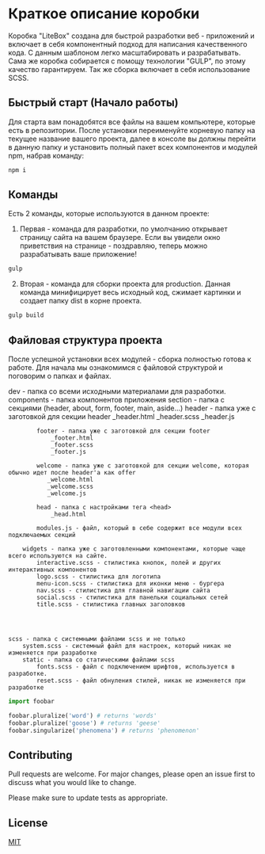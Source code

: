 # Краткое описание коробки

Коробка "LiteBox" создана для быстрой разработки веб - приложений и включает в себя компонентный подход для написания качественного кода. С данным шаблоном легко масштабировать и разрабатывать. Сама же коробка собирается с помощу технологии "GULP", по этому качество гарантируем. Так же сборка включает в себя использование SCSS.

## Быстрый старт (Начало работы)

Для старта вам понадобятся все файлы на вашем компьютере, которые есть в репозитории. После установки переименуйте корневую папку на текущее название вашего проекта, далее в консоле вы должны перейти в данную папку и установить полный пакет всех компонентов и модулей npm, набрав команду:

```bash
npm i
```

## Команды

Есть 2 команды, которые используются в данном проекте:

1. Первая - команда для разработки, по умолчанию открывает страницу сайта на вашем браузере. Если вы увидели окно приветствия на странице - поздравляю, теперь можно разрабатывать ваше приложение!

```bash
gulp
```

2. Вторая - команда для сборки проекта для production. Данная команда минифицирует весь исходный код, сжимает картинки и создает папку dist в корне проекта. 

```bash
gulp build
```

## Файловая структура проекта

После успешной установки всех модулей - сборка полностью готова к работе. Для начала мы ознакомимся с файловой структурой и поговорим о папках и файлах.

dev - папка со всеми исходными материалами для разработки.
    components - папка компонентов приложения
        section - папка с секциями (header, about, form, footer, main, aside...)
            header - папка уже с заготовкой для секции header 
                _header.html
                _header.scss
                _header.js

            footer - папка уже с заготовкой для секции footer
                _footer.html
                _footer.scss
                _footer.js

            welcome - папка уже с заготовкой для секции welcome, которая обычно идет после header'a как offer
               _welcome.html
               _welcome.scss
               _welcome.js

            head - папка с настройками тега <head>
                _head.html
            
            modules.js - файл, который в себе содержит все модули всех подключаемых секций

        widgets - папка уже с заготовленными компонентами, которые чаще всего используются на сайте.
            interactive.scss - стилистика кнопок, полей и других интерактивных компонентов
            logo.scss - стилистика для логотипа
            menu-icon.scss - стилистика для иконки меню - бургера
            nav.scss - стилистика для главной навигации сайта
            social.scss - стилистика для панельки социальных сетей
            title.scss - стилистика главных заголовков
   
    

        
    scss - папка с системными файлами scss и не только
        system.scss - системный файл для настроек, который никак не изменяется при разработке
        static - папка со статическими файлами scss
            fonts.scss - файл с подключением шрифтов, используется в разработке.
            reset.scss - файл обнуления стилей, никак не изменяется при разработке
    


```python
import foobar

foobar.pluralize('word') # returns 'words'
foobar.pluralize('goose') # returns 'geese'
foobar.singularize('phenomena') # returns 'phenomenon'
```

## Contributing
Pull requests are welcome. For major changes, please open an issue first to discuss what you would like to change.

Please make sure to update tests as appropriate.

## License
[MIT](https://choosealicense.com/licenses/mit/)